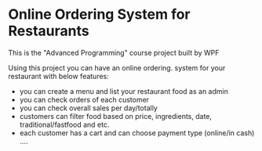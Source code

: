 # Online Ordering System for Restaurants

This is the "Advanced Programming" course project built by WPF


Using this project you can have an online ordering. system for your restaurant with below features:
- you can create a menu and list your restaurant food as an admin
- you can check orders of each customer
- you can check overall sales per day/totally
- customers can filter food based on price, ingredients, date, traditional/fastfood and etc.
- each customer has a cart and can choose payment type (online/in cash)
....
